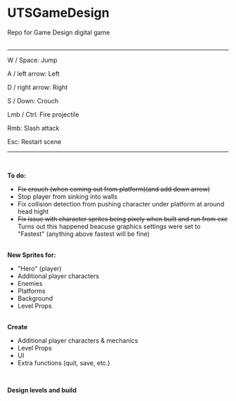 # UTSGameDesign
Repo for Game Design digital game
<br>
<br>
<hr>

W / Space:        Jump

A / left arrow:   Left

D / right arrow:  Right

S / Down:         Crouch

Lmb / Ctrl:       Fire projectile

Rmb:              Slash attack

Esc:              Restart scene

<hr>
<br>

<b>To do:</b>
<ul>
  <li><s>Fix crouch (when coming out from platform)(and add down arrow)</s></li>
   
  <li>Stop player from sinking into walls</li>
  
  <li>Fix collision detection from pushing character under platform at around head hight</li>
  
  <li><s>Fix issue with character sprites being pixely when built and run from exe</s> Turns out this happened beacuse graphics settings were set to "Fastest" (anything above fastest will be fine)</li>
</ul>
  
<br>
  <b>New Sprites for:</b>
  <ul>
    <li>"Hero" (player)</li>
    <li>Additional player characters</li>
    <li>Enemies</li>
    <li>Platforms</li>
    <li>Background</li>
    <li>Level Props</li>
  </ul>
    
<br>    
  <b>Create</b>
  <ul>
    <li>Additional player characters & mechanics</li>
    <li>Level Props</li>
    <li>UI</li>
    <li>Extra functions (quit, save, etc.)</li>
  </ul>
<br>

<b>Design levels and build</b>
